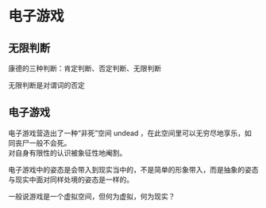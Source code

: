 # 电子游戏

## 无限判断

康德的三种判断：肯定判断、否定判断、无限判断

无限判断是对谓词的否定

## 电子游戏

电子游戏营造出了一种“非死”空间 undead ，在此空间里可以无穷尽地享乐，如同丧尸一般不会死。  
对自身有限性的认识被象征性地阉割。

电子游戏中的姿态是会带入到现实当中的，不是简单的形象带入，而是抽象的姿态与现实中面对同样处境的姿态是一样的。

一般说游戏是一个虚拟空间，但何为虚拟，何为现实？
